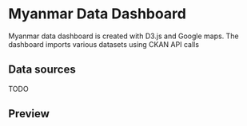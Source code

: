 # Myanmar Data Dashboard

Myanmar data dashboard is created with D3.js and Google maps. The dashboard imports various datasets
using CKAN API calls

## Data sources
TODO

## Preview 
